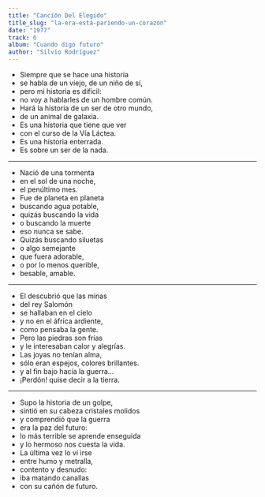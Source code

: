 ```yaml
---
title: "Canción Del Elegido"
title_slug: "la-era-está-pariendo-un-corazon"
date: "1977"
track: 6
album: "Cuando digo futuro"
author: "Silvio Rodríguez"
---
```


- Siempre que se hace una historia
- se habla de un viejo, de un niño de sí,
- pero mi historia es difícil:
- no voy a hablarles de un hombre común.
- Hará la historia de un ser de otro mundo,
- de un animal de galaxia.
- Es una historia que tiene que ver
- con el curso de la Vía Láctea.
- Es una historia enterrada.
- Es sobre un ser de la nada.

---

- Nació de una tormenta
- en el sol de una noche,
- el penúltimo mes.
- Fue de planeta en planeta
- buscando agua potable,
- quizás buscando la vida
- o buscando la muerte
- eso nunca se sabe.
- Quizás buscando siluetas
- o algo semejante
- que fuera adorable,
- o por lo menos querible,
- besable, amable.

---

- El descubrió que las minas
- del rey Salomón
- se hallaban en el cielo
- y no en el áfrica ardiente,
- como pensaba la gente.
- Pero las piedras son frías
- y le interesaban calor y alegrías.
- Las joyas no tenían alma,
- sólo eran espejos, colores brillantes.
- y al fin bajo hacia la guerra...
- ¡Perdón! quise decir a la tierra.

---

- Supo la historia de un golpe,
- sintió en su cabeza cristales molidos
- y comprendió que la guerra
- era la paz del futuro:
- lo más terrible se aprende enseguida
- y lo hermoso nos cuesta la vida.
- La última vez lo vi irse
- entre humo y metralla,
- contento y desnudo:
- iba matando canallas
- con su cañón de futuro.
